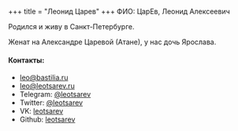 +++
title = "Леонид Царев"
+++
ФИО: ЦарЕв, Леонид Алексеевич

Родился и живу в Санкт-Петербурге.

Женат на Александре Царевой (Атане), у нас дочь Ярослава.

#### Контакты:

 - [leo@bastilia.ru](mailto:leo@bastilia.ru)
 - [leo@leotsarev.ru](mailto:leo@leotsarev.ru)
 - Telegram: [@leotsarev](https://t.me/@leotsarev)
 - Twitter: [@leotsarev](https://twitter.com/@leotsarev)
 - VK: [leotsarev](https://vk.com/leotsarev)
 - Github: [leotsarev](https://github.com/leotsarev)